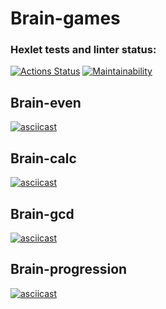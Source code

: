 # Brain-games

### Hexlet tests and linter status:
[![Actions Status](https://github.com/Victoria-V-V/frontend-project-44/actions/workflows/hexlet-check.yml/badge.svg)](https://github.com/Victoria-V-V/frontend-project-44/actions) 
[![Maintainability](https://api.codeclimate.com/v1/badges/5a3a68425d45fb63d5a3/maintainability)](https://codeclimate.com/github/Victoria-V-V/frontend-project-44/maintainability)


## Brain-even


[![asciicast](https://asciinema.org/a/FmnOy85vC3FJ8hDYp11WM2via.svg)](https://asciinema.org/a/FmnOy85vC3FJ8hDYp11WM2via)


## Brain-calc


[![asciicast](https://asciinema.org/a/nfKzhOBJDPGQOGUJ1Va5u7Sjd.svg)](https://asciinema.org/a/nfKzhOBJDPGQOGUJ1Va5u7Sjd)


## Brain-gcd


[![asciicast](https://asciinema.org/a/BEPkLoAMWjRh5ofto5qBm84vn.svg)](https://asciinema.org/a/BEPkLoAMWjRh5ofto5qBm84vn)


## Brain-progression


[![asciicast](https://asciinema.org/a/n3MiNPPGJ7eGLx3hhESCdWSGh.svg)](https://asciinema.org/a/n3MiNPPGJ7eGLx3hhESCdWSGh)
